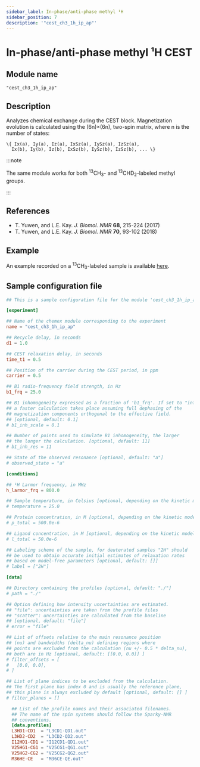 ```yaml
---
sidebar_label: In-phase/anti-phase methyl ¹H
sidebar_position: 7
description: '"cest_ch3_1h_ip_ap"'
---
```


# In-phase/anti-phase methyl ¹H CEST

## Module name

`"cest_ch3_1h_ip_ap"`

## Description

Analyzes chemical exchange during the CEST block. Magnetization evolution is
calculated using the (6n)×(6n), two-spin matrix, where n is the number of
states:

    \{ Ix(a), Iy(a), Iz(a), IxSz(a), IySz(a), IzSz(a),
      Ix(b), Iy(b), Iz(b), IxSz(b), IySz(b), IzSz(b), ... \}

:::note

The same module works for both <sup>13</sup>CH<sub>3</sub>- and <sup>13</sup>CHD<sub>2</sub>-labeled methyl groups.

:::

## References

-   T. Yuwen, and L.E. Kay. _J. Biomol. NMR_ **68**, 215-224 (2017)
-   T. Yuwen, and L.E. Kay. _J. Biomol. NMR_ **70**, 93-102 (2018)

## Example

An example recorded on a <sup>13</sup>CH<sub>3</sub>-labeled sample is available
[here](https://github.com/gbouvignies/chemex/tree/master/examples/Experiments/CEST_CH3_1H_IP_AP/).

## Sample configuration file

```toml title="experiment.toml"
## This is a sample configuration file for the module 'cest_ch3_1h_ip_ap'

[experiment]

## Name of the chemex module corresponding to the experiment
name = "cest_ch3_1h_ip_ap"

## Recycle delay, in seconds
d1 = 1.0

## CEST relaxation delay, in seconds
time_t1 = 0.5

## Position of the carrier during the CEST period, in ppm
carrier = 0.5

## B1 radio-frequency field strength, in Hz
b1_frq = 25.0

## B1 inhomogeneity expressed as a fraction of 'b1_frq'. If set to "inf",
## a faster calculation takes place assuming full dephasing of the
## magnetization components orthogonal to the effective field.
## [optional, default: 0.1]
# b1_inh_scale = 0.1

## Number of points used to simulate B1 inhomogeneity, the larger
## the longer the calculation. [optional, default: 11]
# b1_inh_res = 11

## State of the observed resonance [optional, default: "a"]
# observed_state = "a"

[conditions]

## ¹H Larmor frequency, in MHz
h_larmor_frq = 800.0

## Sample temperature, in Celsius [optional, depending on the kinetic model]
# temperature = 25.0

## Protein concentration, in M [optional, depending on the kinetic model]
# p_total = 500.0e-6

## Ligand concentration, in M [optional, depending on the kinetic model]
# l_total = 50.0e-6

## Labeling scheme of the sample, for deuterated samples "2H" should
## be used to obtain accurate initial estimates of relaxation rates
## based on model-free parameters [optional, default: []]
# label = ["2H"]

[data]

## Directory containing the profiles [optional, default: "./"]
# path = "./"

## Option defining how intensity uncertainties are estimated.
## "file": uncertainties are taken from the profile files
## "scatter": uncertainties are calculated from the baseline
## [optional, default: "file"]
# error = "file"

## List of offsets relative to the main resonance position
## (nu) and bandwidths (delta_nu) defining regions where
## points are excluded from the calculation (nu +/- 0.5 * delta_nu),
## both are in Hz [optional, default: [[0.0, 0.0]] ]
# filter_offsets = [
#   [0.0, 0.0],
# ]

## List of plane indices to be excluded from the calculation.
## The first plane has index 0 and is usually the reference plane,
## this plane is always excluded by default [optional, default: [] ]
# filter_planes = []

  ## List of the profile names and their associated filenames.
  ## The name of the spin systems should follow the Sparky-NMR
  ## conventions.
  [data.profiles]
  L3HD1-CD1  = "L3CD1-QD1.out"
  L3HD2-CD2  = "L3CD2-QD2.out"
  I12HD1-CD1 = "I12CD1-QD1.out"
  V25HG1-CG1 = "V25CG1-QG1.out"
  V25HG2-CG2 = "V25CG2-QG2.out"
  M36HE-CE   = "M36CE-QE.out"
```

